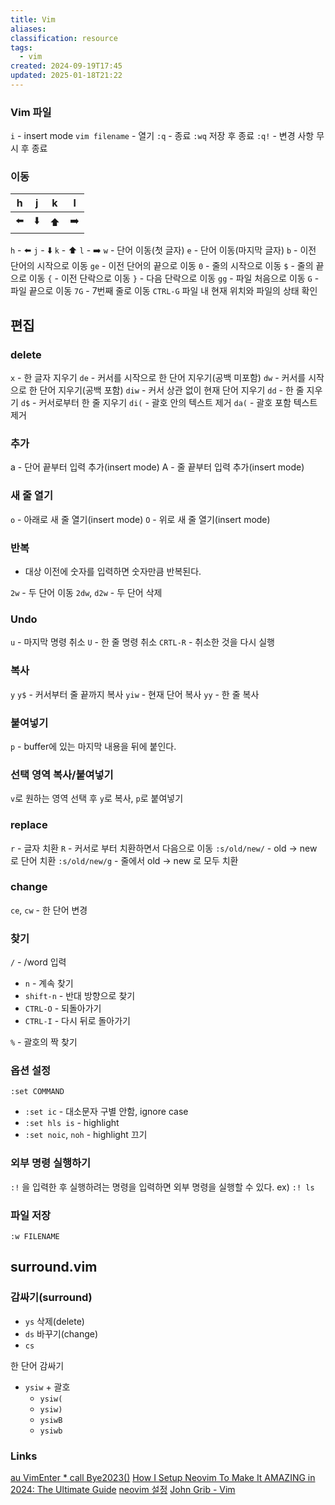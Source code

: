 ```yaml
---
title: Vim
aliases: 
classification: resource
tags:
  - vim
created: 2024-09-19T17:45
updated: 2025-01-18T21:22
---
```


### Vim 파일

`i` - insert mode
`vim filename` - 열기
`:q` - 종료
`:wq` 저장 후 종료
`:q!` - 변경 사항 무시 후 종료

### 이동

| h   | j   | k   | l   |
| --- | --- | --- | --- |
| ⬅️  | ⬇️  | ⬆️  | ➡️  |

`h` - ⬅️
`j` - ⬇️
`k` - ⬆️
`l` - ➡️
`w` - 단어 이동(첫 글자)
`e` - 단어 이동(마지막 글자)
`b` - 이전 단어의 시작으로 이동
`ge` - 이전 단어의 끝으로 이동
`0` - 줄의 시작으로 이동
`$` - 줄의 끝으로 이동
`{` - 이전 단락으로 이동
`}` - 다음 단락으로 이동
`gg` - 파일 처음으로 이동
`G` - 파일 끝으로 이동
`7G` - 7번째 줄로 이동
`CTRL-G` 파일 내 현재 위치와 파일의 상태 확인

## 편집

### delete

`x` - 한 글자 지우기
`de` - 커서를 시작으로 한 단어 지우기(공백 미포함)
`dw` - 커서를 시작으로 한 단어 지우기(공백 포함)
`diw` - 커서 상관 없이 현재 단어 지우기
`dd` - 한 줄 지우기
`d$` - 커서로부터 한 줄 지우기
`di(` - 괄호 안의 텍스트 제거
`da(` - 괄호 포함 텍스트 제거

### 추가

a - 단어 끝부터 입력 추가(insert mode)
A - 줄 끝부터 입력 추가(insert mode)

### 새 줄 열기

`o` - 아래로 새 줄 열기(insert mode)
`O` - 위로 새 줄 열기(insert mode)

### 반복

- 대상 이전에 숫자를 입력하면 숫자만큼 반복된다.

`2w` - 두 단어 이동
`2dw`, `d2w` - 두 단어 삭제

### Undo

`u` - 마지막 명령 취소
`U` - 한 줄 명령 취소
`CRTL-R` - 취소한 것을 다시 실행

### 복사

`y`
`y$` - 커서부터 줄 끝까지 복사
`yiw` - 현재 단어 복사
`yy` - 한 줄 복사

### 붙여넣기

`p` - buffer에 있는 마지막 내용을 뒤에 붙인다.

### 선택 영역 복사/붙여넣기

`v`로 원하는 영역 선택 후 `y`로 복사, `p`로 붙여넣기

### replace

`r` - 글자 치환
`R` - 커서로 부터 치환하면서 다음으로 이동
`:s/old/new/` - old -> new 로 단어 치환
`:s/old/new/g` - 줄에서 old -> new 로 모두 치환

### change

`ce`, `cw` - 한 단어 변경

### 찾기

`/` - /word 입력
- `n` - 계속 찾기
- `shift-n` - 반대 방향으로 찾기
- `CTRL-O` - 되돌아가기
- `CTRL-I` - 다시 뒤로 돌아가기

`%` - 괄호의 짝 찾기

### 옵션 설정

`:set COMMAND`
- `:set ic` - 대소문자 구별 안함, ignore case
- `:set hls is` - highlight
- `:set noic`, `noh` - highlight 끄기

### 외부 명령 실행하기

`:!` 을 입력한 후 실행하려는 명령을 입력하면 외부 명령을 실행할 수 있다.
ex) `:! ls`

### 파일 저장

`:w FILENAME`

## surround.vim

### 감싸기(surround)

- `ys`
삭제(delete)
- `ds`
바꾸기(change)
- `cs`

한 단어 감싸기
- `ysiw` + 괄호
	- `ysiw(`
	- `ysiw)`
	- `ysiwB`
	- `ysiwb`

### Links

[au VimEnter * call Bye2023()](https://au-vimenter.github.io/post/2023-12-23-au-vimenter/)
[How I Setup Neovim To Make It AMAZING in 2024: The Ultimate Guide](https://www.youtube.com/watch?v=6pAG3BHurdM)
[neovim 설정](https://www.youtube.com/watch?v=u6S71cpMfw8)
[John Grib - Vim](https://johngrib.github.io/wiki/vim/)
